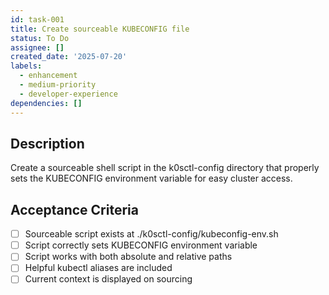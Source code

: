 ```yaml
---
id: task-001
title: Create sourceable KUBECONFIG file
status: To Do
assignee: []
created_date: '2025-07-20'
labels:
  - enhancement
  - medium-priority
  - developer-experience
dependencies: []
---
```


## Description

Create a sourceable shell script in the k0sctl-config directory that properly sets the KUBECONFIG environment variable for easy cluster access.

## Acceptance Criteria

- [ ] Sourceable script exists at ./k0sctl-config/kubeconfig-env.sh
- [ ] Script correctly sets KUBECONFIG environment variable
- [ ] Script works with both absolute and relative paths
- [ ] Helpful kubectl aliases are included
- [ ] Current context is displayed on sourcing
